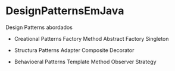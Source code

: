 # DesignPatternsEmJava


Design Patterns abordados 
- Creational Patterns
Factory Method
Abstract Factory
Singleton

- Structura Patterns
Adapter
Composite
Decorator

- Behavioeral Patterns
Template Method
Observer
Strategy